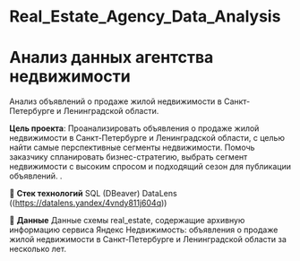# Real_Estate_Agency_Data_Analysis
# Анализ данных агентства недвижимости

Анализ объявлений о продаже жилой недвижимости в Санкт-Петербурге и Ленинградской области.

**Цель проекта**: Проанализировать объявления о продаже жилой недвижимости в Санкт-Петербурге и Ленинградской области, с целью найти самые перспективные сегменты недвижимости. Помочь заказчику спланировать бизнес-стратегию, выбрать сегмент недвижимости с высоким спросом и подходящий сезон для публикации объявлений. .

🔧 **Стек технологий**
SQL (DBeaver)
DataLens ((https://datalens.yandex/4vndy811j604q))

📁 **Данные**
Данные схемы real_estate, содержащие архивную информацию сервиса Яндекс Недвижимость: объявления о продаже жилой недвижимости в Санкт-Петербурге и Ленинградской области за несколько лет.
